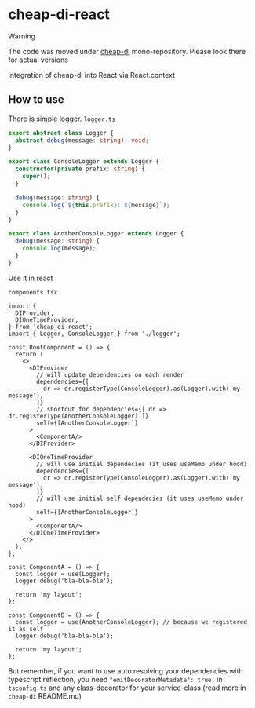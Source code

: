 # cheap-di-react

> [!WARNING]  
> The code was moved under [cheap-di](https://github.com/tomas-light/cheap-di/tree/release/4.0.0/packages) mono-repository. Please look there for actual versions

Integration of cheap-di into React via React.context

## How to use

There is simple logger.
`logger.ts`
```ts
export abstract class Logger {
  abstract debug(message: string): void;
}

export class ConsoleLogger extends Logger {
  constructor(private prefix: string) {
    super();
  }

  debug(message: string) {
    console.log(`${this.prefix}: ${message}`);
  }
}

export class AnotherConsoleLogger extends Logger {
  debug(message: string) {
    console.log(message);
  }
}
```

Use it in react

`components.tsx`
```tsx
import {
  DIProvider,
  DIOneTimeProvider,
} from 'cheap-di-react';
import { Logger, ConsoleLogger } from './logger';

const RootComponent = () => {
  return (
    <>
      <DIProvider
        // will update dependencies on each render
        dependencies={[
          dr => dr.registerType(ConsoleLogger).as(Logger).with('my message'),
        ]}
        // shortcut for dependencies={[ dr => dr.registerType(AnotherConsoleLogger) ]}
        self={[AnotherConsoleLogger]}
      >
        <ComponentA/>
      </DIProvider>

      <DIOneTimeProvider
        // will use initial dependecies (it uses useMemo under hood)
        dependencies={[
          dr => dr.registerType(ConsoleLogger).as(Logger).with('my message'),
        ]}
        // will use initial self dependecies (it uses useMemo under hood)
        self={[AnotherConsoleLogger]}
      >
        <ComponentA/>
      </DIOneTimeProvider>
    </>
  );
};

const ComponentA = () => {
  const logger = use(Logger);
  logger.debug('bla-bla-bla');

  return 'my layout';
};

const ComponentB = () => {
  const logger = use(AnotherConsoleLogger); // because we registered it as self
  logger.debug('bla-bla-bla');

  return 'my layout';
};
```

But remember, if you want to use auto resolving your dependencies with typescript reflection, you need
`"emitDecoratorMetadata": true,` in `tsconfig.ts` and any class-decorator for your service-class (read more in 
`cheap-di` README.md)
